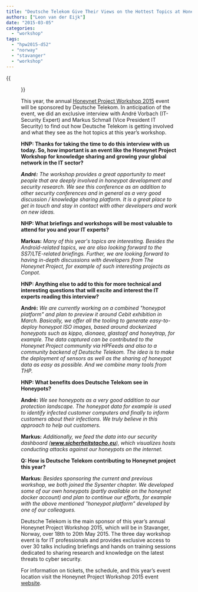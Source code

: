 ```yaml
---
title: "Deutsche Telekom Give Their Views on the Hottest Topics at Honeynet Project Workshop 2015"
authors: ["Leon van der Eijk"]
date: "2015-03-05"
categories: 
  - "workshop"
tags: 
  - "hpw2015-d52"
  - "norway"
  - "stavanger"
  - "workshop"
---
```

{{<figure src="images/banner.png" alt="Banner" width="50%">}}

This year, the annual [Honeynet Project Workshop 2015](http://stavanger2015.honeynet.org/) event will be sponsored by Deutsche Telekom. In anticipation of the event, we did an exclusive interview with André Vorbach (IT-Security Expert) and Markus Schmall (Vice President IT Security) to find out how Deutsche Telekom is getting involved and what they see as the hot topics at this year’s workshop.

**HNP: Thanks for taking the time to do this interview with us today. So, how important is an event like the Honeynet Project Workshop for knowledge sharing and growing your global network in the IT sector?**

**_André:_** _The workshop provides a great opportunity to meet people that are deeply involved in honeypot development and security research. We see this conference as an addition to other security conferences and in general as a very good discussion / knowledge sharing platform. It is a great place to get in touch and stay in contact with other developers and work on new ideas._

**NHP: What briefings and workshops will be most valuable to attend for you and your IT experts?**

**Markus:** _Many of this year's topics are interesting. Besides the Android-related topics, we are also looking forward to the SS7/LTE-related briefings. Further, we are looking forward to having in-depth discussions with developers from The Honeynet Project, for example of such interesting projects as Conpot._

**HNP: Anything else to add to this for more technical and interesting questions that will excite and interest the IT experts reading this interview?**

**André:** _We are currently working on a combined "honeypot platform" and plan to preview it around Cebit exhibition in March. Basically, we offer all the tooling to generate easy-to-deploy honeypot ISO images, based around dockerized honeypots such as kippo, dionaea, glastopf and honeytrap, for example. The data captured can be contributed to the Honeynet Project community via HPFeeds and also to a community backend of Deutsche Telekom. The idea is to make the deployment of sensors as well as the sharing of honeypot data as easy as possible. And we combine many tools from THP._

**HNP: What benefits does Deutsche Telekom see in Honeypots?**

**André:** _We see honeypots as a very good addition to our protection landscape. The honeypot data for example is used to identify infected customer computers and finally to inform customers about their infections. We truly believe in this approach to help out customers._

**Markus:** _Additionally, we feed the data into our security dashboard (__www.sicherheitstacho.eu__), which visualizes hosts conducting attacks against our honeypots on the internet._

**Q: How is Deutsche Telekom contributing to Honeynet project this year?**

**Markus:** _Besides sponsoring the current and previous workshop, we both joined the Sysenter chapter. We developed some of our own honeypots (partly available on the honeynet docker account) and plan to continue our efforts, for example with the above mentioned "honeypot platform" developed by one of our colleagues._

Deutsche Telekom is the main sponsor of this year’s annual Honeynet Project Workshop 2015, which will be in Stavanger, Norway, over 18th to 20th May 2015. The three day workshop event is for IT professionals and provides exclusive access to over 30 talks including briefings and hands on training sessions dedicated to sharing research and knowledge on the latest threats to cyber security.

For information on tickets, the schedule, and this year’s event location visit the Honeynet Project Workshop 2015 event [website](http://stavanger2015.honeynet.org).
